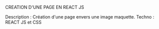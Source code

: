 CREATION D'UNE PAGE EN REACT JS

Description : Création d'une page envers une image maquette.
Techno : REACT JS et CSS